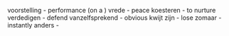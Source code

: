 voorstelling - performance (on a )
vrede - peace
	koesteren - to nurture 
verdedigen - defend 
vanzelfsprekend - obvious
kwijt zijn - lose 
zomaar - instantly
anders - 
